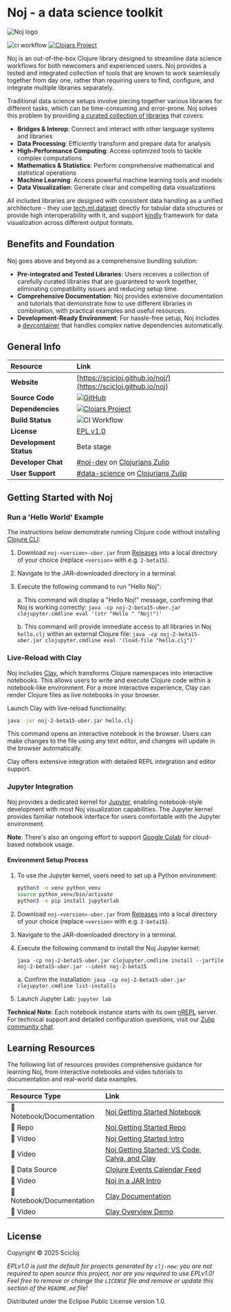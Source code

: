 # Noj - a data science toolkit
![Noj logo](notebooks/Noj.svg)

![ci workflow](https://github.com/scicloj/noj/actions/workflows/ci.yml/badge.svg)
[![Clojars Project](https://img.shields.io/clojars/v/org.scicloj/noj.svg)](https://clojars.org/org.scicloj/noj)

Noj is an out-of-the-box Clojure library designed to streamline data science workflows
for both newcomers and experienced users. Noj provides a tested and integrated collection 
of tools that are known to work seamlessly together from day one, rather than 
requiring users to find, configure, and integrate multiple libraries separately.

Traditional data science setups involve piecing together various libraries for different tasks,
which can be time-consuming and error-prone. Noj solves this problem by providing 
[a curated collection of libraries](https://scicloj.github.io/noj/noj_book.underlying_libraries.html) that covers:

* **Bridges & Interop**: Connect and interact with other language systems and libraries
* **Data Processing**: Efficiently transform and prepare data for analysis
* **High-Performance Computing**: Access optimized tools to tackle complex computations
* **Mathematics & Statistics**: Perform comprehensive mathematical and statistical operations
* **Machine Learning**: Access powerful machine learning tools and models
* **Data Visualization**: Generate clear and compelling data visualizations

All included libraries are designed with consistent data handling as a unified architecture - 
they use [tech.ml.dataset](https://github.com/techascent/tech.ml.dataset) directly 
for tabular data structures or provide high interoperability with it, and support 
[kindly](https://github.com/scicloj/kindly) framework for data visualization across different output formats.

## Benefits and Foundation

Noj goes above and beyond as a comprehensive bundling solution:

* **Pre-integrated and Tested Libraries**: Users receives a collection of carefully 
curated libraries that are guaranteed to work together, eliminating compatibility issues
and reducing setup time.
* **Comprehensive Documentation**: Noj provides extensive documentation and tutorials that 
demonstrate how to use different libraries in combination, with practical examples and useful resources.
* **Development-Ready Environment**: For hassle-free setup, Noj includes a [devcontainer](https://github.com/scicloj/noj/tree/main/.devcontainer) that
handles complex native dependencies automatically.

## General Info

| Resource               | Link                                                                                                                                                       |
|:-----------------------|:-----------------------------------------------------------------------------------------------------------------------------------------------------------|
| **Website**            | [https://scicloj.github.io/noj/](https://scicloj.github.io/noj)                                                                                            |
| **Source Code**        | [![GitHub](https://img.shields.io/badge/github-%23121011.svg?style=for-the-badge&logo=github&logoColor=white)](https://github.com/scicloj/noj)             |
| **Dependencies**       | [![Clojars Project](https://img.shields.io/clojars/v/org.scicloj/noj.svg)](https://clojars.org/org.scicloj/noj)                                            |
| **Build Status**       | ![CI Workflow](https://github.com/scicloj/noj/actions/workflows/ci.yml/badge.svg)                                                                          |
| **License**            | [EPL v1.0](https://github.com/scicloj/noj/blob/main/LICENSE)                                                                                               |
| **Development Status** | Beta stage                                                                                                                                                 |
| **Developer Chat**     | [#noj-dev](https://clojurians.zulipchat.com/#narrow/stream/321125-noj-dev) on [Clojurians Zulip](https://scicloj.github.io/docs/community/chat/)           |
| **User Support**       | [#data-science](https://clojurians.zulipchat.com/#narrow/stream/151924-data-science) on [Clojurians Zulip](https://scicloj.github.io/docs/community/chat/) |

## Getting Started with Noj

### Run a 'Hello World' Example

The instructions below demonstrate running Clojure code without installing 
[Clojure CLI](https://clojure.org/guides/install_clojure):

1. Download `noj-<version>-uber.jar` from [Releases](https://github.com/scicloj/noj/releases)
   into a local directory of your choice (replace `<version>` with e.g. `2-beta15`).
2. Navigate to the JAR-downloaded directory in a terminal.
3. Execute the following command to run "Hello Noj":

    a. This command will display a "Hello Noj!" message, confirming that Noj is working correctly:
        `java -cp noj-2-beta15-uber.jar clojupyter.cmdline eval '(str "Hello " "Noj!")'`

    b. This command will provide immediate access to all libraries in Noj `hello.clj` within an external Clojure file:
        `java -cp noj-2-beta15-uber.jar clojupyter.cmdline eval '(load-file "hello.clj")'`

### Live-Reload with Clay

Noj includes [Clay](https://github.com/scicloj/clay), which transforms
Clojure namespaces into interactive notebooks. 
This allows users to write and execute Clojure code within a notebook-like environment. 
For a more interactive experience, Clay can render Clojure files as live notebooks in your browser.

Launch Clay with live-reload functionality:

```bash 
java -jar noj-2-beta15-uber.jar hello.clj
```

This command opens an interactive notebook in the browser. Users can make changes 
to the file using any text editor, and changes will update in the browser automatically.

Clay offers extensive integration with detailed REPL integration and editor support. 

### Jupyter Integration

Noj provides a dedicated kernel for [Jupyter](https://jupyter.org), enabling notebook-style development 
with most Noj visualization capabilities.
The Jupyter kernel provides familiar notebook interface for users comfortable with the Jupyter environment.  

**Note**: There's also an ongoing effort to support [Google Colab](https://github.com/qubit55/clojupyter_colab_setup)
for cloud-based notebook usage.

#### Environment Setup Process

1. To use the Jupyter kernel, users need to set up a Python environment:
    ```bash
    python3 -m venv python_venv
    source python_venv/bin/activate
    python3 -m pip install jupyterlab
    ```
2. Download `noj-<version>-uber.jar` from [Releases](https://github.com/scicloj/noj/releases)
   into a local directory of your choice (replace `<version>` with e.g. `2-beta15`).
3. Navigate to the JAR-downloaded directory in a terminal.
4. Execute the following command to install the Noj Jupyter kernel:

    `java -cp noj-2-beta15-uber.jar clojupyter.cmdline install --jarfile noj-2-beta15-uber.jar --ident noj-2-beta15`

    a. Confirm the installation:
        `java -cp noj-2-beta15-uber.jar clojupyter.cmdline list-installs`
5. Launch Jupyter Lab:
    `jupyter lab`

**Technical Note**: Each notebook instance starts with its own [nREPL](https://github.com/nrepl/nrepl) server.
For technical support and detailed configuration questions, visit our [Zulip community chat](https://scicloj.github.io/docs/community/chat/).

## Learning Resources

The following list of resources provides comprehensive guidance for learning Noj, 
from interactive notebooks and video tutorials to documentation and real-world data examples.

| Resource Type             | Link                                                                                                |
|:--------------------------|:----------------------------------------------------------------------------------------------------|
| 📖 Notebook/Documentation | [Noj Getting Started Notebook](https://scicloj.github.io/noj-v2-getting-started/)                   |
| 🐙 Repo                   | [Noj Getting Started Repo](https://github.com/scicloj/noj-v2-getting-started)                       |
| 🎥 Video                  | [Noj Getting Started Intro](https://www.youtube.com/watch?v=vnvcKtHHMVQ)                            |
| 🎥 Video                  | [Noj Getting Started: VS Code, Calva, and Clay](https://www.youtube.com/watch?v=B1yPkpyiEEs)        |
| 💾 Data Source            | [Clojure Events Calendar Feed](https://clojureverse.org/t/the-clojure-events-calendar-feed-turns-2) |
| 🎥 Video                  | [Noj in a JAR Intro](https://www.youtube.com/watch?v=gHwFCOkBb_o)                                   |
| 📖 Notebook/Documentation | [Clay Documentation](https://scicloj.github.io/clay)                                                |
| 🎥 Video                  | [Clay Overview Demo](https://www.youtube.com/watch?v=WiOUiHsq_dc)                                   |

## License

Copyright © 2025 Scicloj

_EPLv1.0 is just the default for projects generated by `clj-new`: you are not_
_required to open source this project, nor are you required to use EPLv1.0!_
_Feel free to remove or change the `LICENSE` file and remove or update this_
_section of the `README.md` file!_

Distributed under the Eclipse Public License version 1.0.
